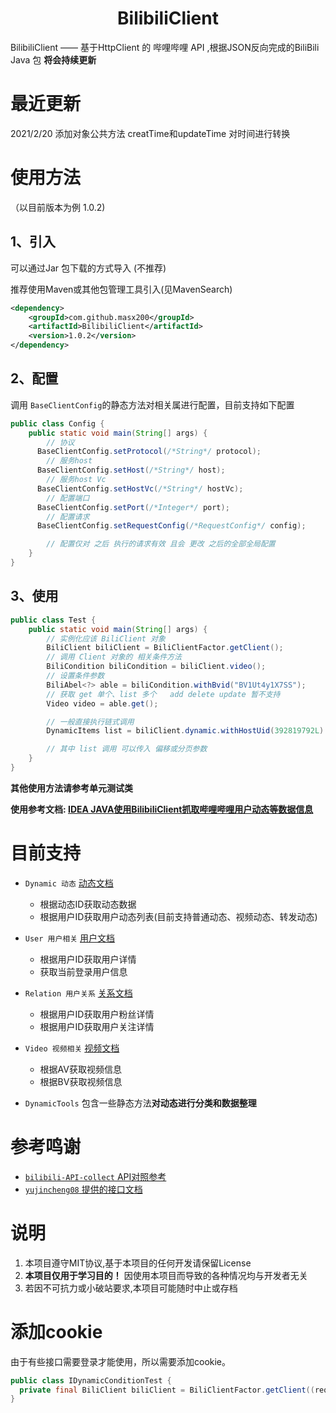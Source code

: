 <h1 align="center">BilibiliClient</h1>

BilibiliClient —— 基于HttpClient 的 哔哩哔哩 API ,根据JSON反向完成的BiliBili
Java 包 **将会持续更新**

# 最近更新

2021/2/20 添加对象公共方法 creatTime和updateTime 对时间进行转换

# 使用方法

（以目前版本为例 1.0.2)

## 1、引入

可以通过Jar 包下载的方式导入 (不推荐)

推荐使用Maven或其他包管理工具引入(见MavenSearch)

```xml
<dependency>
    <groupId>com.github.masx200</groupId>
    <artifactId>BilibiliClient</artifactId>
    <version>1.0.2</version>
</dependency>
```

## 2、配置

调用 `BaseClientConfig`的静态方法对相关属进行配置，目前支持如下配置

```java
public class Config {
    public static void main(String[] args) {
        // 协议
      BaseClientConfig.setProtocol(/*String*/ protocol);
        // 服务host
      BaseClientConfig.setHost(/*String*/ host);
        // 服务host Vc
      BaseClientConfig.setHostVc(/*String*/ hostVc);
        // 配置端口
      BaseClientConfig.setPort(/*Integer*/ port);
        // 配置请求
      BaseClientConfig.setRequestConfig(/*RequestConfig*/ config);

        // 配置仅对 之后 执行的请求有效 且会 更改 之后的全部全局配置
    }
}
```

## 3、使用

```java
public class Test {
    public static void main(String[] args) {
        // 实例化应该 BiliClient 对象
        BiliClient biliClient = BiliClientFactor.getClient();
        // 调用 Client 对象的 相关条件方法
        BiliCondition biliCondition = biliClient.video();
        // 设置条件参数
        BiliAbel<?> able = biliCondition.withBvid("BV1Ut4y1X7SS");
        // 获取 get 单个、list 多个   add delete update 暂不支持
        Video video = able.get();

        // 一般直接执行链式调用
        DynamicItems list = biliClient.dynamic.withHostUid(392819792L).list();

        // 其中 list 调用 可以传入 偏移或分页参数
    }
}
```

**其他使用方法请参考单元测试类**

**使用参考文档:
[IDEA JAVA使用BilibiliClient抓取哔哩哔哩用户动态等数据信息](https://blog.csdn.net/XiaoYunKuaiFei/article/details/113802710)**

# 目前支持

- `Dynamic 动态` [动态文档](docs/动态dynamic/Dynamic.md)
  - 根据动态ID获取动态数据
  - 根据用户ID获取用户动态列表(目前支持普通动态、视频动态、转发动态)
- `User 用户相关` [用户文档](docs/用户user/User.md)
  - 根据用户ID获取用户详情
  - 获取当前登录用户信息
- `Relation 用户关系` [关系文档](docs/关系relation/Relation.md)
  - 根据用户ID获取用户粉丝详情
  - 根据用户ID获取用户关注详情
- `Video 视频相关` [视频文档](docs/视频video/Video.md)
  - 根据AV获取视频信息
  - 根据BV获取视频信息

- `DynamicTools` 包含一些静态方法**对动态进行分类和数据整理**

# 参考鸣谢

- [`bilibili-API-collect` API对照参考](https://github.com/SocialSisterYi/bilibili-API-collect)
- [`yujincheng08` 提供的接口文档](https://github.com/yujincheng08)

# 说明

1. 本项目遵守MIT协议,基于本项目的任何开发请保留License
2. **本项目仅用于学习目的！** 因使用本项目而导致的各种情况均与开发者无关
3. 若因不可抗力或小破站要求,本项目可能随时中止或存档

# 添加cookie

由于有些接口需要登录才能使用，所以需要添加cookie。

```java
public class IDynamicConditionTest {
  private final BiliClient biliClient = BiliClientFactor.getClient((requestBase) -> requestBase.setHeader("cookie", "buvid3=BA62F2E5-EA88-7BC6-01ED-C5855BE1B54206095infoc; b_nut=1729324706; buvid4=75C4D7D7-A04A-F0B5-12E1-74FFBF47404738664-024101907-s9FFyawkfId5TZ3cskKUTA%3D%3D; DedeUserID=27919054; DedeUserID__ckMd5=b49996211ff5fbd5; _uuid=5498164E-19D9-C5F9-73AF-AD1E2344D83997843infoc; CURRENT_FNVAL=4048; rpdid=|(u~||u)|)mu0J'u~kmJkRmlu; header_theme_version=CLOSE; enable_web_push=DISABLE; home_feed_column=5; browser_resolution=1707-932; LIVE_BUVID=AUTO3417300333706425; hit-dyn-v2=1; fingerprint=edb02e588a73229a8b1fa7c5a0356671; buvid_fp_plain=undefined; buvid_fp=edb02e588a73229a8b1fa7c5a0356671; bili_ticket=eyJhbGciOiJIUzI1NiIsImtpZCI6InMwMyIsInR5cCI6IkpXVCJ9.eyJleHAiOjE3MzI2MjQwMTksImlhdCI6MTczMjM2NDc1OSwicGx0IjotMX0.gWy0KoxRuGGE6xXhtxYB7N-tbFnQe3bX3JZIEHI7GLE; bili_ticket_expires=1732623959; SESSDATA=db98d970%2C1747916820%2C8ac23%2Ab2CjAniQXJ8hmz4KC7IbU2ER_XydjlkNe0fnuwYZDxl465NcOE6hAZPVeH_0Uj9QYtu6wSVjJ4RkJqaXZuUW9iS0ZGbVdtTFM1OXFvMzgtRVdVV1hLLWlhcEFuQW1KVm9hVnBmNkRIQndZSHJKV0kzOVRKdVpadkY4R1hMOHBUR1V3QVdldmM4cFJnIIEC; bili_jct=7f980dd81f7ff0573be461f5b0d98a6b; PVID=3; bp_t_offset_27919054=1003616544338477056"));
}
```

